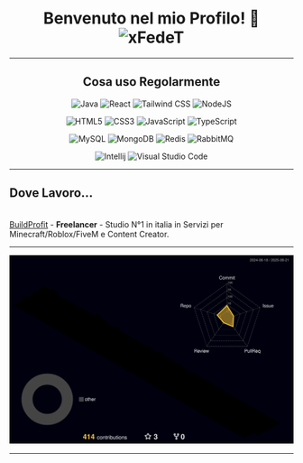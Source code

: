 <h1 align="center">Benvenuto nel mio Profilo! 👋 <img src="https://komarev.com/ghpvc/?username=xFedeT" alt="xFedeT" /></h1>

<hr>
  <h2 align="center">Cosa uso Regolarmente</h2>
  
  <p align="center">
    <a>
      <p align="center">
          <img alt="Java" src="https://img.shields.io/badge/java-%23ED8B00.svg?&style=for-the-badge&logo=java&logoColor=white"/>
          <img alt="React" src="https://img.shields.io/badge/react-%2320232a.svg?&style=for-the-badge&logo=react&logoColor=61DAFB"/>
          <img alt="Tailwind CSS" src="https://img.shields.io/badge/tailwindcss-%2338B2AC.svg?&style=for-the-badge&logo=tailwind-css&logoColor=white"/>
          <img alt="NodeJS" src="https://img.shields.io/badge/node.js-%2343853D.svg?&style=for-the-badge&logo=node.js&logoColor=white"/>
      </p>
      <p align="center">
          <img alt="HTML5" src="https://img.shields.io/badge/html5-%23E34F26.svg?&style=for-the-badge&logo=html5&logoColor=white"/>
          <img alt="CSS3" src="https://img.shields.io/badge/css3-%231572B6.svg?&style=for-the-badge&logo=css3&logoColor=white"/>
          <img alt="JavaScript" src="https://img.shields.io/badge/javascript-%23F7DF1E.svg?&style=for-the-badge&logo=javascript&logoColor=black"/>
          <img alt="TypeScript" src="https://img.shields.io/badge/typescript-%23007ACC.svg?&style=for-the-badge&logo=typescript&logoColor=white"/>
      </p>
      <p align="center">
          <img alt="MySQL" src="https://img.shields.io/badge/mysql-%2300f.svg?&style=for-the-badge&logo=mysql&logoColor=white"/>
          <img alt="MongoDB" src="https://img.shields.io/badge/mongodb-%234ea94b.svg?&style=for-the-badge&logo=mongodb&logoColor=white"/>
          <img alt="Redis" src="https://img.shields.io/badge/redis-%23DC382D.svg?&style=for-the-badge&logo=redis&logoColor=white"/>
          <img alt="RabbitMQ" src="https://img.shields.io/badge/rabbitmq-%23FF6600.svg?&style=for-the-badge&logo=rabbitmq&logoColor=white"/>
      </p>
      <p align="center">
          <img alt="Intellij" src="https://img.shields.io/badge/IntelliJIDEA-000000.svg?style=for-the-badge&logo=intellij-idea&logoColor=white"/>
          <img alt="Visual Studio Code" src="https://img.shields.io/badge/Visual_Studio_Code-0078d7.svg?&style=for-the-badge&logo=visual-studio-code&logoColor=white"/>
      </p>
    </a>
  </p>
</hr>

<hr>
  <h2> Dove Lavoro... </h2>
</hr>


<br>
<a href="https://buildprofit.it/">BuildProfit</a> - <b>Freelancer</b> - Studio N°1 in italia in Servizi per Minecraft/Roblox/FiveM e Content Creator.


<hr>
  <p align="center"><img src="https://github.com/xFedeT/xFedeT/blob/main/profile-3d-contrib/profile-night-rainbow.svg"/> </p>
<hr>
